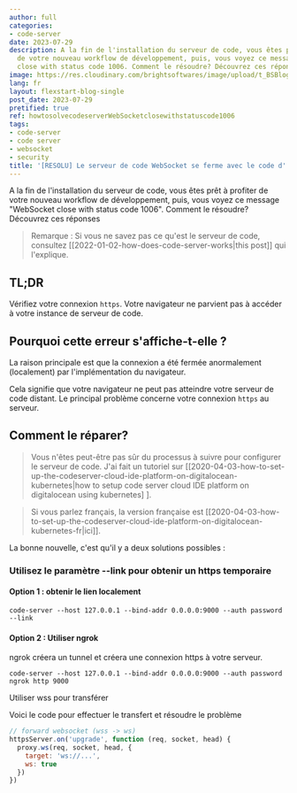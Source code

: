 ```yaml
---
author: full
categories:
- code-server
date: 2023-07-29
description: A la fin de l'installation du serveur de code, vous êtes prêt à profiter
  de votre nouveau workflow de développement, puis, vous voyez ce message WebSocket
  close with status code 1006. Comment le résoudre? Découvrez ces réponses
image: https://res.cloudinary.com/brightsoftwares/image/upload/t_BSBlogImage/v1641156621/pexels-martijn-adegeest-633565_fcr6ri.jpg
lang: fr
layout: flexstart-blog-single
post_date: 2023-07-29
pretified: true
ref: howtosolvecodeserverWebSocketclosewithstatuscode1006
tags:
- code-server
- code server
- websocket
- security
title: '[RESOLU] Le serveur de code WebSocket se ferme avec le code d''état 1006'
---
```


A la fin de l'installation du serveur de code, vous êtes prêt à profiter de votre nouveau workflow de développement, puis, vous voyez ce message "WebSocket close with status code 1006". Comment le résoudre? Découvrez ces réponses

> Remarque : Si vous ne savez pas ce qu'est le serveur de code, consultez [[2022-01-02-how-does-code-server-works|this post]] qui l'explique.


## TL;DR

Vérifiez votre connexion ```https```. Votre navigateur ne parvient pas à accéder à votre instance de serveur de code.


## Pourquoi cette erreur s'affiche-t-elle ?

La raison principale est que la connexion a été fermée anormalement (localement) par l'implémentation du navigateur.

Cela signifie que votre navigateur ne peut pas atteindre votre serveur de code distant.
Le principal problème concerne votre connexion ```https``` au serveur.


## Comment le réparer?

> Vous n'êtes peut-être pas sûr du processus à suivre pour configurer le serveur de code. J'ai fait un tutoriel sur [[2020-04-03-how-to-set-up-the-codeserver-cloud-ide-platform-on-digitalocean-kubernetes|how to setup code server cloud IDE platform on digitalocean using kubernetes] ].

> Si vous parlez français, la version française est [[2020-04-03-how-to-set-up-the-codeserver-cloud-ide-platform-on-digitalocean-kubernetes-fr|ici]].



La bonne nouvelle, c'est qu'il y a deux solutions possibles :

### Utilisez le paramètre --link pour obtenir un https temporaire

#### Option 1 : obtenir le lien localement

```
code-server --host 127.0.0.1 --bind-addr 0.0.0.0:9000 --auth password --link
```
 

#### Option 2 : Utiliser ngrok

ngrok créera un tunnel et créera une connexion https à votre serveur.

```
code-server --host 127.0.0.1 --bind-addr 0.0.0.0:9000 --auth password ngrok http 9000
```

Utiliser wss pour transférer

Voici le code pour effectuer le transfert et résoudre le problème

```javascript
// forward websocket (wss -> ws)
httpsServer.on('upgrade', function (req, socket, head) {
  proxy.ws(req, socket, head, {
    target: 'ws://...',
    ws: true
  })
})
```